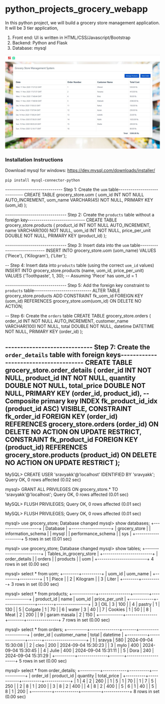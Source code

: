 # python_projects_grocery_webapp
In this python project, we will build a grocery store management application. It will be 3 tier application,
1. Front end: UI is written in HTML/CSS/Javascript/Bootstrap
2. Backend: Python and Flask
3. Database: mysql

![](homepage.JPG)

### Installation Instructions

Download mysql for windows: https://dev.mysql.com/downloads/installer/

`pip install mysql-connector-python`

----------------------------- Step 1: Create the `uom` table-----------------------------
CREATE TABLE grocery_store.uom (
    uom_id INT NOT NULL AUTO_INCREMENT,
    uom_name VARCHAR(45) NOT NULL,
    PRIMARY KEY (uom_id)
);

------------------------------- Step 2: Create the `products` table without a foreign key-----------------------------
CREATE TABLE grocery_store.products (
    product_id INT NOT NULL AUTO_INCREMENT,
    name VARCHAR(100) NOT NULL,
    uom_id INT NOT NULL,
    price_per_unit DOUBLE NOT NULL,
    PRIMARY KEY (product_id)
);

------------------------------- Step 3: Insert data into the `uom` table-----------------------------
INSERT INTO grocery_store.uom (uom_name)
VALUES ('Piece'), ('Kilogram'), ('Liter');

-- Step 4: Insert data into `products` table (using the correct `uom_id` values)
INSERT INTO grocery_store.products (name, uom_id, price_per_unit)
VALUES ('Toothpaste', 1, 30); -- Assuming 'Piece' has uom_id = 1

------------------------------- Step 5: Add the foreign key constraint to `products` table-----------------------------
ALTER TABLE grocery_store.products
ADD CONSTRAINT fk_uom_id
FOREIGN KEY (uom_id)
REFERENCES grocery_store.uom(uom_id)
ON DELETE NO ACTION;

-- Step 6: Create the `orders` table
CREATE TABLE grocery_store.orders (
    order_id INT NOT NULL AUTO_INCREMENT,
    customer_name VARCHAR(100) NOT NULL,
    total DOUBLE NOT NULL,
    datetime DATETIME NOT NULL,
    PRIMARY KEY (order_id)
);

----------------------------- Step 7: Create the `order_details` table with foreign keys--------------------------------------
CREATE TABLE grocery_store.order_details (
    order_id INT NOT NULL,
    product_id INT NOT NULL,
    quantity DOUBLE NOT NULL,
    total_price DOUBLE NOT NULL,
    PRIMARY KEY (order_id, product_id), -- Composite primary key
    INDEX fk_product_id_idx (product_id ASC) VISIBLE,
    CONSTRAINT fk_order_id
        FOREIGN KEY (order_id)
        REFERENCES grocery_store.orders (order_id)
        ON DELETE NO ACTION
        ON UPDATE RESTRICT,
    CONSTRAINT fk_product_id
        FOREIGN KEY (product_id)
        REFERENCES grocery_store.products (product_id)
        ON DELETE NO ACTION
        ON UPDATE RESTRICT
);
------------------------------------------------------------------------------------------------------------------------------

MySQL> CREATE USER 'sravyakk'@'localhost' IDENTIFIED BY 'sravyakk';
Query OK, 0 rows affected (0.02 sec)

mysql> GRANT ALL PRIVILEGES ON grocery_store.* TO 'sravyakk'@'localhost';
Query OK, 0 rows affected (0.01 sec)

MySQL> FLUSH PRIVILEGES;
Query OK, 0 rows affected (0.01 sec)

MySQL> FLUSH PRIVILEGES;
Query OK, 0 rows affected (0.01 sec)

mysql> use grocery_store;
Database changed
mysql> show databases;
+--------------------+
| Database           |
+--------------------+
| grocery_store      |
| information_schema |
| mysql              |
| performance_schema |
| sys                |
+--------------------+
5 rows in set (0.01 sec)

mysql> use grocery_store;
Database changed
mysql> show tables;
+-------------------------+
| Tables_in_grocery_store |
+-------------------------+
| order_details           |
| orders                  |
| products                |
| uom                     |
+-------------------------+
4 rows in set (0.00 sec)

mysql> select * from uom;
+--------+----------+
| uom_id | uom_name |
+--------+----------+
|      1 | Piece    |
|      2 | Kilogram |
|      3 | Liter    |
+--------+----------+
3 rows in set (0.00 sec)

mysql> select * from products;
+------------+----------------+--------+----------------+
| product_id | name           | uom_id | price_per_unit |
+------------+----------------+--------+----------------+
|          3 | OIL            |      3 |            100 |
|          4 | pastry         |      1 |            130 |
|          5 | Colgate        |      1 |             70 |
|          6 | water          |      3 |             40 |
|          7 | Cookies        |      1 |             50 |
|          8 | Meat           |      2 |            200 |
|          9 |  garam masala  |      2 |            150 |
+------------+----------------+--------+----------------+
7 rows in set (0.00 sec)

mysql> select * from orders;
+----------+---------------+-------+---------------------+
| order_id | customer_name | total | datetime            |
+----------+---------------+-------+---------------------+
|        1 | sravya        |   580 | 2024-09-04 15:30:08 |
|        2 | cleo          |   200 | 2024-09-04 15:30:23 |
|        3 | mylo          |   400 | 2024-09-04 15:30:45 |
|        4 | Julie         |   400 | 2024-09-04 15:31:11 |
|        5 | Dora          |   240 | 2024-09-04 15:31:29 |
+----------+---------------+-------+---------------------+
5 rows in set (0.00 sec)

mysql> select * from order_details;
+----------+------------+----------+-------------+
| order_id | product_id | quantity | total_price |
+----------+------------+----------+-------------+
|        1 |          4 |        2 |         260 |
|        1 |          5 |        1 |          70 |
|        1 |          7 |        5 |         250 |
|        2 |          8 |        1 |         200 |
|        3 |          8 |        2 |         400 |
|        4 |          8 |        2 |         400 |
|        5 |          6 |        1 |          40 |
|        5 |          8 |        1 |         200 |
+----------+------------+----------+-------------+
8 rows in set (0.00 sec)